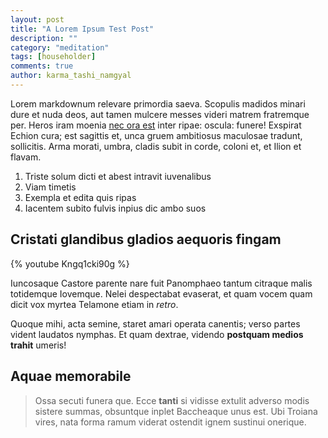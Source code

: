 ```yaml
---
layout: post
title: "A Lorem Ipsum Test Post"
description: ""
category: "meditation"
tags: [householder]
comments: true
author: karma_tashi_namgyal
---
```


Lorem markdownum relevare primordia saeva. Scopulis madidos minari dure et nuda
deos, aut tamen mulcere messes videri matrem fratremque per. Heros iram moenia
[nec ora est](http://tumblr.com/) inter ripae: oscula: funere! Exspirat Echion
cura; est sagittis et, unca gruem ambitiosus maculosae tradunt, sollicitis. Arma
morati, umbra, cladis subit in corde, coloni et, et Ilion et flavam.
<!--more-->
1. Triste solum dicti et abest intravit iuvenalibus
2. Viam timetis
3. Exempla et edita quis ripas
4. Iacentem subito fulvis inpius dic ambo suos

## Cristati glandibus gladios aequoris fingam

{% youtube Kngq1cki90g %}

Iuncosaque Castore parente nare fuit Panomphaeo tantum citraque malis totidemque
Iovemque. Nelei despectabat evaserat, et quam vocem quam dicit vox myrtea
Telamone etiam in *retro*.

Quoque mihi, acta semine, staret amari operata canentis; verso partes vident
laudatos nymphas. Et quam dextrae, videndo **postquam medios trahit** umeris!

## Aquae memorabile

>Ossa secuti funera que. Ecce **tanti** si vidisse extulit adverso modis sistere
summas, obsuntque inplet Baccheaque unus est. Ubi Troiana vires, nata forma
ramum viderat ostendit ignem sustinui onerique.

